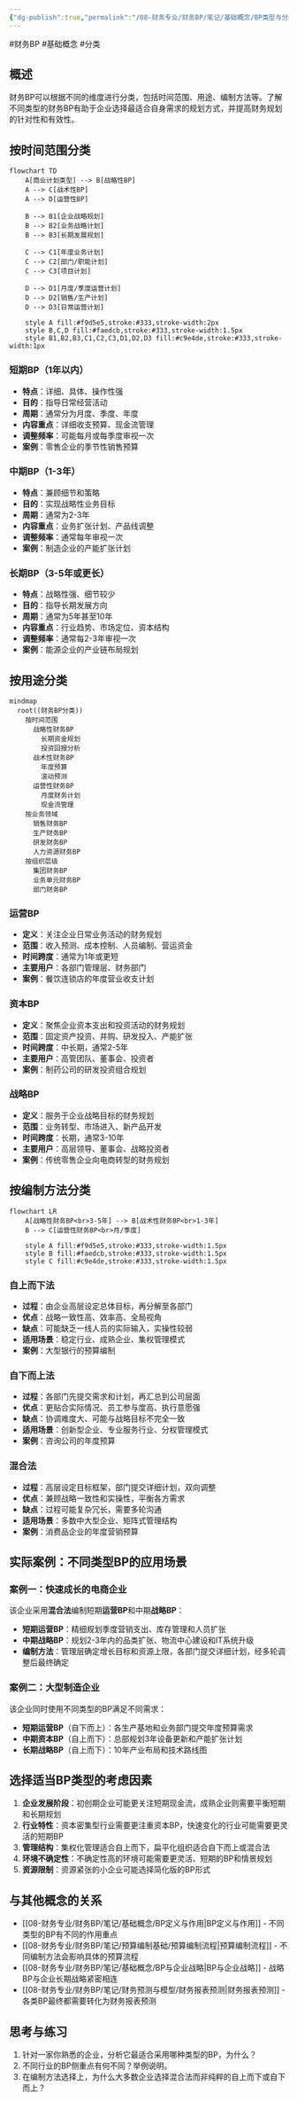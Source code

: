 ```yaml
---
{"dg-publish":true,"permalink":"/08-财务专业/财务BP/笔记/基础概念/BP类型与分类/"}
---
```


#财务BP #基础概念 #分类 

## 概述

财务BP可以根据不同的维度进行分类，包括时间范围、用途、编制方法等。了解不同类型的财务BP有助于企业选择最适合自身需求的规划方式，并提高财务规划的针对性和有效性。

## 按时间范围分类

```mermaid
flowchart TD
    A[商业计划类型] --> B[战略性BP]
    A --> C[战术性BP]
    A --> D[运营性BP]
    
    B --> B1[企业战略规划]
    B --> B2[业务战略计划]
    B --> B3[长期发展规划]
    
    C --> C1[年度业务计划]
    C --> C2[部门/职能计划]
    C --> C3[项目计划]
    
    D --> D1[月度/季度运营计划]
    D --> D2[销售/生产计划]
    D --> D3[日常运营计划]
    
    style A fill:#f9d5e5,stroke:#333,stroke-width:2px
    style B,C,D fill:#faedcb,stroke:#333,stroke-width:1.5px
    style B1,B2,B3,C1,C2,C3,D1,D2,D3 fill:#c9e4de,stroke:#333,stroke-width:1px
```

### 短期BP（1年以内）
- **特点**：详细、具体、操作性强
- **目的**：指导日常经营活动
- **周期**：通常分为月度、季度、年度
- **内容重点**：详细收支预算、现金流管理
- **调整频率**：可能每月或每季度审视一次
- **案例**：零售企业的季节性销售预算

### 中期BP（1-3年）
- **特点**：兼顾细节和策略
- **目的**：实现战略性业务目标
- **周期**：通常为2-3年
- **内容重点**：业务扩张计划、产品线调整
- **调整频率**：通常每年审视一次
- **案例**：制造企业的产能扩张计划

### 长期BP（3-5年或更长）
- **特点**：战略性强、细节较少
- **目的**：指导长期发展方向
- **周期**：通常为5年甚至10年
- **内容重点**：行业趋势、市场定位、资本结构
- **调整频率**：通常每2-3年审视一次
- **案例**：能源企业的产业链布局规划

## 按用途分类

```mermaid
mindmap
  root((财务BP分类))
    按时间范围
      战略性财务BP
        长期资金规划
        投资回报分析
      战术性财务BP
        年度预算
        滚动预测
      运营性财务BP
        月度财务计划
        现金流管理
    按业务领域
      销售财务BP
      生产财务BP
      研发财务BP
      人力资源财务BP
    按组织层级
      集团财务BP
      业务单元财务BP
      部门财务BP
```

### 运营BP
- **定义**：关注企业日常业务活动的财务规划
- **范围**：收入预测、成本控制、人员编制、营运资金
- **时间跨度**：通常为1年或更短
- **主要用户**：各部门管理层、财务部门
- **案例**：餐饮连锁店的年度营业收支计划

### 资本BP
- **定义**：聚焦企业资本支出和投资活动的财务规划
- **范围**：固定资产投资、并购、研发投入、产能扩张
- **时间跨度**：中长期，通常2-5年
- **主要用户**：高管团队、董事会、投资者
- **案例**：制药公司的研发投资组合规划

### 战略BP
- **定义**：服务于企业战略目标的财务规划
- **范围**：业务转型、市场进入、新产品开发
- **时间跨度**：长期，通常3-10年
- **主要用户**：高层领导、董事会、战略投资者
- **案例**：传统零售企业向电商转型的财务规划

## 按编制方法分类

```mermaid
flowchart LR
    A[战略性财务BP<br>3-5年] --> B[战术性财务BP<br>1-3年]
    B --> C[运营性财务BP<br>月/季度]
    
    style A fill:#f9d5e5,stroke:#333,stroke-width:1.5px
    style B fill:#faedcb,stroke:#333,stroke-width:1.5px
    style C fill:#c9e4de,stroke:#333,stroke-width:1.5px
```

### 自上而下法
- **过程**：由企业高层设定总体目标，再分解至各部门
- **优点**：战略一致性高、效率高、全局视角
- **缺点**：可能缺乏一线人员的实际输入，实操性较弱
- **适用场景**：稳定行业、成熟企业、集权管理模式
- **案例**：大型银行的预算编制

### 自下而上法
- **过程**：各部门先提交需求和计划，再汇总到公司层面
- **优点**：更贴合实际情况、员工参与度高、执行意愿强
- **缺点**：协调难度大、可能与战略目标不完全一致
- **适用场景**：创新型企业、专业服务行业、分权管理模式
- **案例**：咨询公司的年度预算

### 混合法
- **过程**：高层设定目标框架，部门提交详细计划，双向调整
- **优点**：兼顾战略一致性和实操性，平衡各方需求
- **缺点**：过程可能复杂冗长，需要多轮沟通
- **适用场景**：多数中大型企业、矩阵式管理结构
- **案例**：消费品企业的年度营销预算

## 实际案例：不同类型BP的应用场景

### 案例一：快速成长的电商企业
该企业采用**混合法**编制短期**运营BP**和中期**战略BP**：
- **短期运营BP**：精细规划季度营销支出、库存管理和人员扩张
- **中期战略BP**：规划2-3年内的品类扩张、物流中心建设和IT系统升级
- **编制方法**：管理层确定增长目标和资源上限，各部门提交详细计划，经多轮调整后最终确定

### 案例二：大型制造企业
该企业同时使用不同类型的BP满足不同需求：
- **短期运营BP**（自下而上）：各生产基地和业务部门提交年度预算需求
- **中期资本BP**（自上而下）：总部规划3年设备更新和产能扩张计划
- **长期战略BP**（自上而下）：10年产业布局和技术路线图

## 选择适当BP类型的考虑因素

1. **企业发展阶段**：初创期企业可能更关注短期现金流，成熟企业则需要平衡短期和长期规划
2. **行业特性**：资本密集型行业需要更注重资本BP，快速变化的行业可能需要更灵活的短期BP
3. **管理结构**：集权化管理适合自上而下，扁平化组织适合自下而上或混合法
4. **环境不确定性**：不确定性高的环境可能需要更灵活、短期的BP和情景规划
5. **资源限制**：资源紧张的小企业可能选择简化版的BP形式

## 与其他概念的关系

- [[08-财务专业/财务BP/笔记/基础概念/BP定义与作用\|BP定义与作用]] - 不同类型的BP有不同的作用重点
- [[08-财务专业/财务BP/笔记/预算编制基础/预算编制流程\|预算编制流程]] - 不同编制方法会影响具体的预算流程
- [[08-财务专业/财务BP/笔记/基础概念/BP与企业战略\|BP与企业战略]] - 战略BP与企业长期战略紧密相连
- [[08-财务专业/财务BP/笔记/财务预测与模型/财务报表预测\|财务报表预测]] - 各类BP最终都需要转化为财务报表预测

## 思考与练习

1. 针对一家你熟悉的企业，分析它最适合采用哪种类型的BP，为什么？
2. 不同行业的BP侧重点有何不同？举例说明。
3. 在编制方法选择上，为什么大多数企业选择混合法而非纯粹的自上而下或自下而上？ 